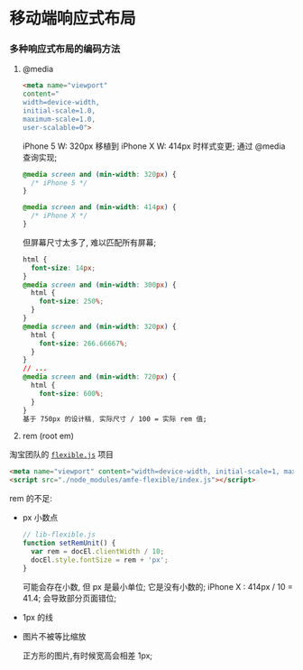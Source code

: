 # 移动端响应式布局

<!-- Responsive layout -->

<!-- 响应式设计 -->

<!-- 自适应设计 -->

<!-- 断点 @media 查询屏幕宽度 -->

<!-- 流体 -->

<!-- ### 响应式布局的方式 -->

### 多种响应式布局的编码方法

1.  @media

    ```html
    <meta name="viewport"
    content="
    width=device-width,
    initial-scale=1.0,
    maximum-scale=1.0,
    user-scalable=0">
    ```

    iPhone 5 W: 320px
    移植到
    iPhone X W: 414px
    时样式变更;
    通过 @media 查询实现;

    ```css
    @media screen and (min-width: 320px) {
      /* iPhone 5 */
    }

    @media screen and (min-width: 414px) {
      /* iPhone X */
    }
    ```

    但屏幕尺寸太多了, 难以匹配所有屏幕;

    ```css
    html {
      font-size: 14px;
    }
    @media screen and (min-width: 300px) {
      html {
        font-size: 250%;
      }
    }
    @media screen and (min-width: 320px) {
      html {
        font-size: 266.66667%;
      }
    }
    // ...
    @media screen and (min-width: 720px) {
      html {
        font-size: 600%;
      }
    }
    基于 750px 的设计稿, 实际尺寸 / 100 = 实际 rem 值;
    ```

1.  rem (root em)

淘宝团队的 [`flexible.js`](https://github.com/amfe/lib-flexible) 项目

```html
<meta name="viewport" content="width=device-width, initial-scale=1, maximum-scale=1, minimum-scale=1, user-scalable=no">
<script src="./node_modules/amfe-flexible/index.js"></script>
```

rem 的不足:

* px 小数点

  ```js
  // lib-flexible.js
  function setRemUnit() {
    var rem = docEl.clientWidth / 10;
    docEl.style.fontSize = rem + 'px';
  }
  ```

  可能会存在小数, 但 px 是最小单位; 它是没有小数的;
  iPhone X : 414px / 10 = 41.4;
  会导致部分页面错位;

* 1px 的线

* 图片不被等比缩放

  正方形的图片,有时候宽高会相差 1px;

<!-- ### 响应式布局应用场景 -->
